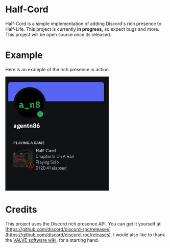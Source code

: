 # Half-Cord

Half-Cord is a simple implementation of adding Discord's rich presence to Half-Life. This project is currently **in progress,** so expect bugs and more. This project will be open source once its released.

# Example
Here is an example of the rich presence in action.

![image](example.png)

# Credits
This project uses the Discord rich presence API. You can get it yourself at [https://github.com/discord/discord-rpc/releases](https://github.com/discord/discord-rpc/releases). I would also like to thank the [VALVE software wiki](https://developer.valvesoftware.com/wiki/Implementing_Discord_RPC), for a starting hand.
